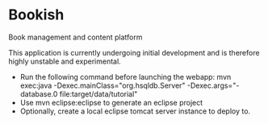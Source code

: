 Bookish
=======

Book management and content platform

This application is currently undergoing initial development and is therefore highly unstable and experimental.

* Run the following command before launching the webapp:
	mvn exec:java -Dexec.mainClass="org.hsqldb.Server" -Dexec.args="-database.0 file:target/data/tutorial"
* Use mvn eclipse:eclipse to generate an eclipse project
* Optionally, create a local eclipse tomcat server instance to deploy to.
